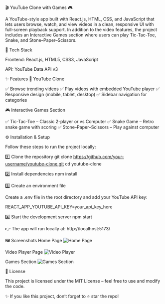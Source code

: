 🎬 YouTube Clone with Games 🎮

A YouTube-style app built with React.js, HTML, CSS, and JavaScript that lets users browse, watch, and view videos in a clean, responsive UI with full-screen playback support.
In addition to the video features, the project includes an Interactive Games section where users can play Tic-Tac-Toe, Snake, and Stone–Paper–Scissors.

🚀 Tech Stack

Frontend: React.js, HTML5, CSS3, JavaScript 

API: YouTube Data API v3

✨ Features
🎥 YouTube Clone

✅ Browse trending videos
✅ Play videos with embedded YouTube player
✅ Responsive design (mobile, tablet, desktop)
✅ Sidebar navigation for categories

🎮 Interactive Games Section

✅ Tic-Tac-Toe – Classic 2-player or vs Computer
✅ Snake Game – Retro snake game with scoring
✅ Stone–Paper–Scissors – Play against computer

⚙️ Installation & Setup

Follow these steps to run the project locally:

1️⃣ Clone the repository
git clone https://github.com/your-username/youtube-clone.git
cd youtube-clone

2️⃣ Install dependencies
npm install

3️⃣ Create an environment file

Create a .env file in the root directory and add your YouTube API key:

REACT_APP_YOUTUBE_API_KEY=your_api_key_here

4️⃣ Start the development server
npm start

👉 The app will run locally at:
http://localhost:5173/

🖼️ Screenshots
Home Page
![Home Page](screenshots/homeSS.png)  

Video Player Page
![Video Player](screenshots/videoSS.png) 

Games Section
![Games Section](screenshots/gameSS.png)  

📜 License

This project is licensed under the MIT License – feel free to use and modify the code.

✨ If you like this project, don’t forget to ⭐ star the repo!

